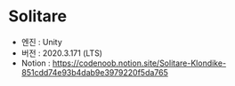 # Solitare
* 엔진 : Unity
* 버전 : 2020.3.171 (LTS)
* Notion : https://codenoob.notion.site/Solitare-Klondike-851cdd74e93b4dab9e3979220f5da765
